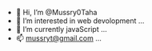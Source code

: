 - 👋 Hi, I’m @Mussry0Taha
- 👀 I’m interested in web devolopment  ...
- 🌱 I’m currently javaScript ...
- 📫 mussryt@gmail.com ...

<!---
Mussry0Taha/Mussry0Taha is a ✨ special ✨ repository because its `README.md` (this file) appears on your GitHub profile.
You can click the Preview link to take a look at your changes.
--->
